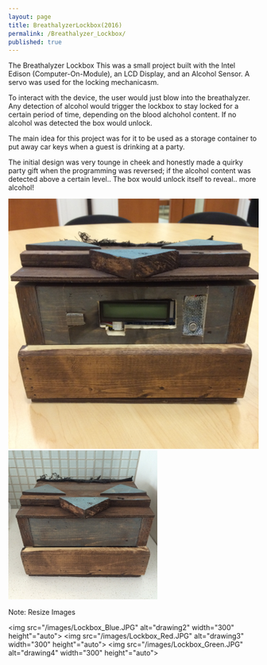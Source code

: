 ```yaml
---
layout: page
title: BreathalyzerLockbox(2016)
permalink: /Breathalyzer_Lockbox/
published: true
---
```


The Breathalyzer Lockbox
This was a small project built with the Intel Edison (Computer-On-Module), an LCD Display, and an Alcohol Sensor. A servo was used for the locking mechanicasm. 

To interact with the device, the user would just blow into the breathalyzer. Any detection of alcohol would trigger the lockbox to stay locked for a certain period of time, depending on the blood alchohol content. If no alcohol was detected the box would unlock. 

The main idea for this project was for it to be used as a storage container to put away car keys when a guest is drinking at a party. 

The initial design was very tounge in cheek and honestly made a quirky party gift when the programming was reversed; if the alcohol content was detected above a certain level.. The box would unlock itself to reveal.. more alcohol!

  <img src="/images/Lockbox_Front.JPG" alt="Lockbox_Front" style="width:300;height:auto;">
  <img src="/images/Lockbox_Back.JPG" alt="drawing" width="300" height"="auto">


Note: Resize Images

<img src="/images/Lockbox_Blue.JPG" alt="drawing2" width="300" height"="auto">
<img src="/images/Lockbox_Red.JPG" alt="drawing3" width="300" height"="auto">
<img src="/images/Lockbox_Green.JPG" alt="drawing4" width="300" height"="auto">
